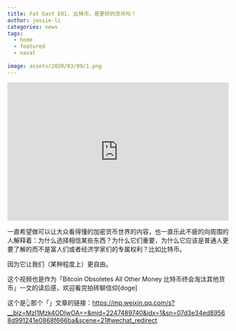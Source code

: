 ```yaml
---
title: Fat Gast E01. 比特币，是更好的货币吗？
author: jessie-li
categories: news
tags:
  - home
  - featured
  - naval
 
image: assets/2020/03/09/1.png
---
```


<iframe width="100%" height="315" src="https://www.youtube.com/embed/7c2ZJRLodDM" frameborder="0" allow="accelerometer; autoplay; encrypted-media; gyroscope; picture-in-picture" allowfullscreen></iframe>



一直希望做可以让大众看得懂的加密货币世界的内容，也一直乐此不疲的向周围的人解释着：为什么选择相信某些东西？为什么它们重要，为什么它应该是普通人更要了解的而不是富人们或者经济学家们的专属权利？比如比特币。

因为它让我们（某种程度上）更自由。

这个视频也是作为「Bitcoin Obsoletes All Other Money 比特币终会淘汰其他货币」一文的读后感，欢迎看完拍砖聊信仰[doge]

这个是👆那个「」文章的链接：https://mp.weixin.qq.com/s?__biz=MzI1Mzk4ODIwOA==&mid=2247489740&idx=1&sn=07d3e34ed89568d991241e0868f666ba&scene=21#wechat_redirect
